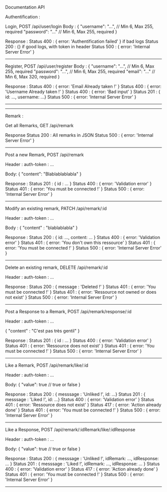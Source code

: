 Documentation API

Authentification :

Login, POST
/api/user/login
Body :
{
	"username": "...", // Min 6, Max 255, required
	"password": "..."  // Min 6, Max 255, required
}

Response :
Status 400 : { error: 'Authentification failed' } if bad logs
Status 200 : {} if good logs, with token in header
Status 500 : { error: 'Internal Server Error' }
________________________________________________________________________
Register, POST
/api/user/register
Body :
{
    "username": "...", // Min 6, Max 255, required
    "password": "...", // Min 6, Max 255, required
    "email": "..."     // Min 6, Max 320, required
}

Response :
Status 400 : { error: 'Email Already taken !' }
Status 400 : { error: 'Username Already taken !' }
Status 400 : { error: 'Bad input' }
Status 201 : { id: ..., username: ...}
Status 500 : { error: 'Internal Server Error' }
________________________________________________________________________
________________________________________________________________________

Remark :

Get all Remarks, GET
/api/remark

Response
Status 200 : All remarks in JSON
Status 500 : { error: 'Internal Server Error' }
________________________________________________________________________
Post a new Remark, POST
/api/remark

Header :
auth-token : ...

Body:
{
	"content": "Blablablablabla"
}

Response :
Status 201 : { id : ... }
Status 400 : { error: 'Validation error' }
Status 401 : { error: 'You must be connected !' }
Status 500 : { error: 'Internal Server Error' }
________________________________________________________________________
Modify an existing remark, PATCH
/api/remark/:id

Header :
auth-token : ...

Body :
{
	"content" : "blablablabla"
}

Response :
Status 200 : { id: ..., content: ... }
Status 400 : { error: 'Validation error' }
Status 401 : { error: 'You don\'t own this ressource' }
Status 401 : { error: 'You must be connected !' }
Status 500 : { error: 'Internal Server Error' }
________________________________________________________________________
Delete an existing remark, DELETE
/api/remark/:id

Header :
auth-token : ...

Response :
Status 200 : { message : 'Deleted !' }
Status 401 : { error: 'You must be connected !' }
Status 401 : { error: 'Ressource not owned or does not exist' }
Status 500 : { error: 'Internal Server Error' }
________________________________________________________________________
Post a Response to a Remark, POST
/api/remark/response/:id

Header :
auth-token : ...

{
	"content" : "C'est pas très gentil"
}

Response :
Status 201 : { id : ... }
Status 400 : { error: 'Validation error' }
Status 401 : { error: 'Ressource does not exist' }
Status 401 : { error: 'You must be connected !' }
Status 500 : { error: 'Internal Server Error' }
________________________________________________________________________
Like a Remark, POST
/api/remark/like/:id

Header :
auth-token : ...

Body:
{
	"value": true // true or false
}

Response :
Status 200 : { messsage : 'Unliked !', id: ...}
Status 201 : { messsage : 'Liked !', id: ...}
Status 400 : { error: 'Validation error' }
Status 401 : { error: 'Ressource does not exist' }
Status 417 : { error: 'Action already done' }
Status 401 : { error: 'You must be connected !' }
Status 500 : { error: 'Internal Server Error' }
________________________________________________________________________
Like a Response, POST
/api/remark/:idRemark/like/:idResponse

Header :
auth-token : ...

Body:
{
	"value": true // true or false
}

Response :
Status 200 : { messsage : 'Unliked !', idRemark: ..., idResponse: ... }
Status 201 : { messsage : 'Liked !', idRemark: ..., idResponse: ... }
Status 400 : { error: 'Validation error' }
Status 417 : { error: 'Action already done' }
Status 401 : { error: 'You must be connected !' }
Status 500 : { error: 'Internal Server Error' }
________________________________________________________________________